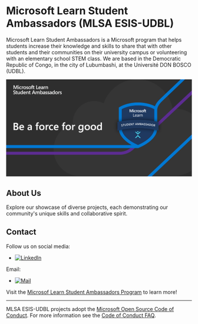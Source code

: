 # Microsoft Learn Student Ambassadors (MLSA ESIS-UDBL)

Microsoft Learn Student Ambassadors is a Microsoft program that helps students increase their knowledge and skills to share that with other students and their communities on their university campus or volunteering with an elementary school STEM class. We are based in the Democratic Republic of Congo, in the city of Lubumbashi, at the Université DON BOSCO (UDBL).

![Open Source at MLSA ESIS-UDBL](https://github.com/MLSA-ESIS-UDBL/.github/blob/main/images/mlsa-gif_logo.gif)
  
## About Us

Explore our showcase of diverse projects, each demonstrating our community's unique skills and collaborative spirit.

## Contact

<p align="left">
Follow us on social media:

<!--
- Website: [www.your-website.com]
-->
- <a href="https://www.linkedin.com/company/microsoft-lean-student-ambassadors-esis-udbl/"><img alt="LinkedIn" src="https://img.shields.io/badge/LinkedIn-MLSA ESIS UDBL-blue?style=flat-square&logo=linkedin"></a>

Email: 
- <a href="mailto:mlsa@esisalama.org"><img alt="Mail" src="https://img.shields.io/badge/Email-MLSA ESIS UDBL-blue?style=flat-square"></a>
</p>

Visit the [Microsof Learn Student Ambassadors Program](https://mvp.microsoft.com/studentambassadors) to learn more!

----

MLSA ESIS-UDBL projects adopt the [Microsoft Open Source Code of Conduct](https://opensource.microsoft.com/codeofconduct/). For more information see the [Code of Conduct FAQ](https://opensource.microsoft.com/codeofconduct/faq/).

<!--
## Hi there 👋

**Here are some ideas to get you started:**

🙋‍♀️ A short introduction - what is your organization all about?
🌈 Contribution guidelines - how can the community get involved?
👩‍💻 Useful resources - where can the community find your docs? Is there anything else the community should know?
🍿 Fun facts - what does your team eat for breakfast?
🧙 Remember, you can do mighty things with the power of [Markdown](https://docs.github.com/github/writing-on-github/getting-started-with-writing-and-formatting-on-github/basic-writing-and-formatting-syntax)
-->
